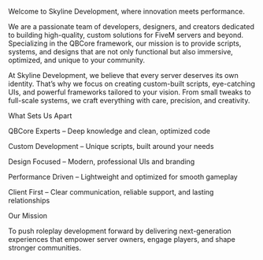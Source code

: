 Welcome to Skyline Development, where innovation meets performance. 

We are a passionate team of developers, designers, and creators dedicated to building high-quality, custom solutions for FiveM servers and beyond. Specializing in the QBCore framework, our mission is to provide scripts, systems, and designs that are not only functional but also immersive, optimized, and unique to your community.

At Skyline Development, we believe that every server deserves its own identity. That’s why we focus on creating custom-built scripts, eye-catching UIs, and powerful frameworks tailored to your vision. From small tweaks to full-scale systems, we craft everything with care, precision, and creativity.

 What Sets Us Apart

 QBCore Experts – Deep knowledge and clean, optimized code

 Custom Development – Unique scripts, built around your needs

 Design Focused – Modern, professional UIs and branding

 Performance Driven – Lightweight and optimized for smooth gameplay

 Client First – Clear communication, reliable support, and lasting relationships

 Our Mission

To push roleplay development forward by delivering next-generation experiences that empower server owners, engage players, and shape stronger communities.
